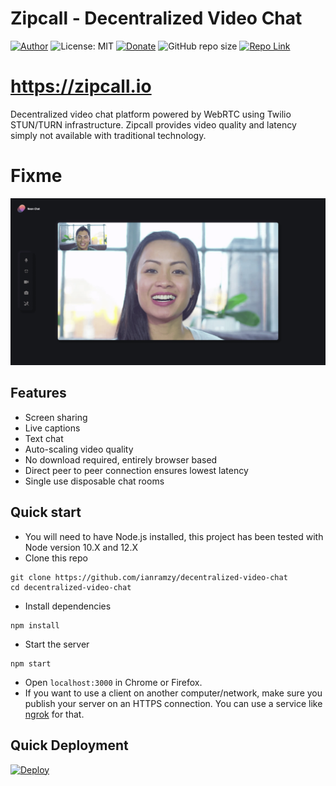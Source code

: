 # Zipcall - Decentralized Video Chat

[![Author](https://img.shields.io/badge/Author-ianramzy-brightgreen.svg)](https://ianramzy.com)
![License: MIT](https://img.shields.io/badge/License-MIT-yellow.svg)
[![Donate](https://img.shields.io/badge/Donate-PayPal-brightgreen.svg)](https://paypal.me/ianramzy)
![GitHub repo size](https://img.shields.io/github/repo-size/ianramzy/decentralized-video-chat.svg)
[![Repo Link](https://img.shields.io/badge/Repo-Link-black.svg)](https://github.com/ianramzy/decentralized-video-chat)

# https://zipcall.io

Decentralized video chat platform powered by WebRTC using Twilio STUN/TURN infrastructure.
Zipcall provides video quality and latency simply not available with traditional
technology.

# Fixme

![screenshot](public/images/githubpreview.png "Video Calling")

## Features

- Screen sharing
- Live captions
- Text chat
- Auto-scaling video quality
- No download required, entirely browser based
- Direct peer to peer connection ensures lowest latency
- Single use disposable chat rooms

## Quick start

- You will need to have Node.js installed, this project has been tested with Node version 10.X and 12.X
- Clone this repo

```
git clone https://github.com/ianramzy/decentralized-video-chat
cd decentralized-video-chat
```

- Install dependencies

```
npm install
```

- Start the server

```
npm start
```

- Open `localhost:3000` in Chrome or Firefox.
- If you want to use a client on another computer/network, make sure you publish your server on an HTTPS connection.
  You can use a service like [ngrok](https://ngrok.com/) for that.

## Quick Deployment

[![Deploy](https://www.herokucdn.com/deploy/button.svg)](https://heroku.com/deploy?template=https://github.com/ianramzy/decentralized-video-chat)
